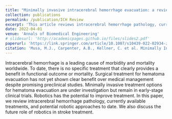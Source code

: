 ```yaml
---
title: "Minimally invasive intracerebral hemorrhage evacuation: a review"
collection: publications
permalink: /publication/ICH Review
excerpt: 'This article reviews intracerebral hemorrhage pathology, current treatments, and potential robotic approaches for minimally invasive hematoma evacuation, highlighting the lack of clear benefits from existing surgical interventions and the potential for robotics to improve treatment outcomes.'
date: 2022-04-01
venue: 'Annals of Biomedical Engineering'
# slidesurl: 'http://academicpages.github.io/files/slides2.pdf'
paperurl: 'https://link.springer.com/article/10.1007/s10439-022-02934-z'
citation: 'Musa, M.J., Carpenter, A.B., Kellner, C. et al. Minimally Invasive Intracerebral Hemorrhage Evacuation: A review. Ann Biomed Eng 50, 365–386 (2022). https://doi.org/10.1007/s10439-022-02934-z'
---
```


Intracerebral hemorrhage is a leading cause of morbidity and mortality worldwide. To date, there is no specific treatment that clearly provides a benefit in functional outcome or mortality. Surgical treatment for hematoma evacuation has not yet shown clear benefit over medical management despite promising preclinical studies. Minimally invasive treatment options for hematoma evacuation are under investigation but remain in early-stage clinical trials. Robotics has the potential to improve treatment. In this paper, we review intracerebral hemorrhage pathology, currently available treatments, and potential robotic approaches to date. We also discuss the future role of robotics in stroke treatment.